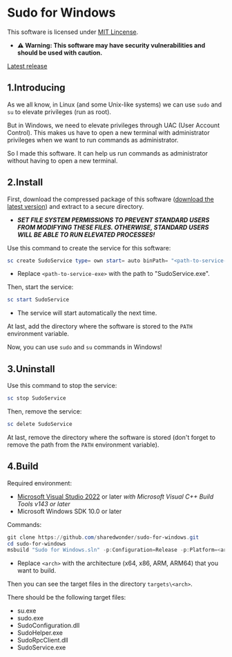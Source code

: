 # Sudo for Windows

This software is licensed under [MIT Lincense](LICENSE).

- **⚠ Warning: This software may have security vulnerabilities and should be used with caution.**

[Latest release](https://github.com/sharedwonder/sudo-for-windows/releases/latest)

## 1.Introducing

As we all know, in Linux (and some Unix-like systems) we can use `sudo` and `su` to elevate privileges (run as root).

But in Windows, we need to elevate privileges through UAC (User Account Control). This makes us have to open a new terminal with administrator privileges when we want to run commands as administrator.

So I made this software. It can help us run commands as administrator without having to open a new terminal.

## 2.Install

First, download the compressed package of this software ([download the latest version](https://github.com/sharedwonder/sudo-for-windows/releases/latest)) and extract to a secure directory.

- ***SET FILE SYSTEM PERMISSIONS TO PREVENT STANDARD USERS FROM MODIFYING THESE FILES. OTHERWISE, STANDARD USERS WILL BE ABLE TO RUN ELEVATED PROCESSES!***

Use this command to create the service for this software:

```powershell
sc create SudoService type= own start= auto binPath= "<path-to-service-exe>" DisplayName= "Sudo for Windows Service"
```

- Replace `<path-to-service-exe>` with the path to "SudoService.exe".

Then, start the service:

```powershell
sc start SudoService
```

- The service will start automatically the next time.

At last, add the directory where the software is stored to the `PATH` environment variable.

Now, you can use `sudo` and `su` commands in Windows!

## 3.Uninstall

Use this command to stop the service:

```powershell
sc stop SudoService
```

Then, remove the service:

```powershell
sc delete SudoService
```

At last, remove the directory where the software is stored (don't forget to remove the path from the `PATH` environment variable).

## 4.Build

Required environment:

- [Microsoft Visual Studio 2022](https://aka.ms/vs) or later *with Microsoft Visual C++ Build Tools v143 or later*
- Microsoft Windows SDK 10.0 or later

Commands:

```powershell
git clone https://github.com/sharedwonder/sudo-for-windows.git
cd sudo-for-windows
msbuild "Sudo for Windows.sln" -p:Configuration=Release -p:Platform=<arch>
```

- Replace `<arch>` with the architecture (x64, x86, ARM, ARM64) that you want to build.

Then you can see the target files in the directory `targets\<arch>`.

There should be the following target files:

- su.exe
- sudo.exe
- SudoConfiguration.dll
- SudoHelper.exe
- SudoRpcClient.dll
- SudoService.exe
